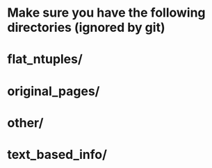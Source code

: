 # Make sure you have the following directories (ignored by git)  
# flat_ntuples/
# original_pages/
# other/
# text_based_info/
